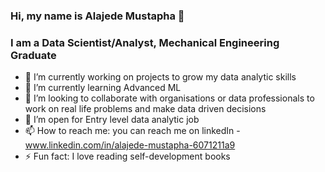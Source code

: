 ### Hi, my name is Alajede Mustapha 👋

### I am a Data Scientist/Analyst, Mechanical Engineering Graduate

- 🔭 I’m currently working on projects to grow my data analytic skills
- 🌱 I’m currently learning Advanced ML
- 👯 I’m looking to collaborate with organisations or data professionals to work on real life problems and make data driven decisions  
- 🤔 I’m open for Entry level data analytic job
- 📫 How to reach me: you can reach me on linkedIn - www.linkedin.com/in/alajede-mustapha-6071211a9
- ⚡ Fun fact: I love reading self-development books


